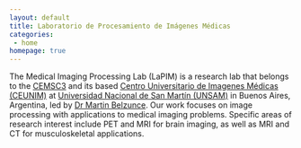 ```yaml
---
layout: default
title: Laboratorio de Procesamiento de Imágenes Médicas  
categories:
 - home
homepage: true
---
```


The Medical Imaging Processing Lab (LaPIM) is a research lab that belongs to the [CEMSC3](https://cemsc3.wordpress.com/) and its based [Centro Universitario de Imagenes Médicas (CEUNIM)](https://www.unsam.edu.ar/ceunim/) at [Universidad Nacional de San Martín (UNSAM)](https://www.unsam.edu.ar) in Buenos Aires, Argentina, led by [Dr Martin Belzunce](https://mabelzunce.github.io/). Our work focuses on image processing with applications to medical imaging problems. Specific areas of research interest include PET and MRI for brain imaging, as well as MRI and CT for musculoskeletal applications. 
